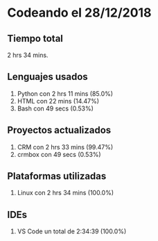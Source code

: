 # Codeando el 28/12/2018

## Tiempo total
2 hrs 34 mins.

## Lenguajes usados
1. Python con 2 hrs 11 mins (85.0%)
1. HTML con 22 mins (14.47%)
1. Bash con 49 secs (0.53%)

## Proyectos actualizados
1. CRM con 2 hrs 33 mins (99.47%)
1. crmbox con 49 secs (0.53%)

## Plataformas utilizadas
1. Linux con 2 hrs 34 mins (100.0%)

## IDEs
1. VS Code un total de 2:34:39 (100.0%)
